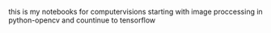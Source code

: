 this is my notebooks for computervisions starting with image proccessing in python-opencv and countinue to tensorflow 
